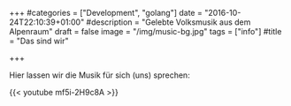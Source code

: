 +++
#categories = ["Development", "golang"]
date = "2016-10-24T22:10:39+01:00"
#description = "Gelebte Volksmusik aus dem Alpenraum"
draft = false
image = "/img/music-bg.jpg"
tags = ["info"]
#title = "Das sind wir"

+++

Hier lassen wir die Musik für sich (uns) sprechen:

{{< youtube mf5i-2H9c8A >}}
